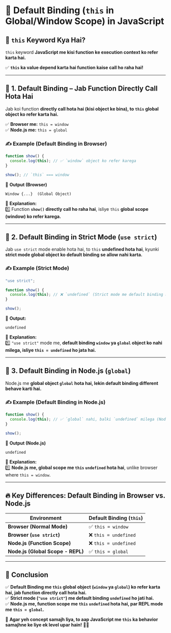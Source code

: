 # 🚀 **Default Binding (`this` in Global/Window Scope) in JavaScript**  

## 🧐 **`this` Keyword Kya Hai?**  
`this` keyword **JavaScript me kisi function ke execution context ko refer karta hai.**  

✅ **`this` ka value depend karta hai function kaise call ho raha hai!**  

---

## 🔹 **1. Default Binding – Jab Function Directly Call Hota Hai**  
Jab koi function **directly call hota hai (kisi object ke bina), to `this` global object ko refer karta hai.**  

✅ **Browser me:** `this = window`  
✅ **Node.js me:** `this = global`  

### ✍ **Example (Default Binding in Browser)**
```js
function show() {
  console.log(this); // ✅ `window` object ko refer karega
}

show(); // `this` === window
```
🔹 **Output (Browser)**  
```
Window {...}  (Global Object)
```
🔹 **Explanation:**  
1️⃣ Function **`show()` directly call ho raha hai**, isliye `this` **global scope (window) ko refer karega.**  

---

## 🔹 **2. Default Binding in Strict Mode (`use strict`)**  
Jab `use strict` mode enable hota hai, to `this` **undefined hota hai**, kyunki **strict mode global object ko default binding se allow nahi karta.**  

### ✍ **Example (Strict Mode)**
```js
"use strict";

function show() {
  console.log(this); // ❌ `undefined` (Strict mode me default binding allowed nahi hai)
}

show();
```
🔹 **Output:**  
```
undefined
```
🔹 **Explanation:**  
1️⃣ `"use strict"` mode me, **default binding `window` ya `global` object ko nahi milega, isliye `this = undefined` ho jata hai.**  

---

## 🔹 **3. Default Binding in Node.js (`global`)**  
Node.js me **global object `global` hota hai, lekin default binding different behave karti hai.**  

### ✍ **Example (Default Binding in Node.js)**
```js
function show() {
  console.log(this); // ✅ `global` nahi, balki `undefined` milega (Node.js behavior)
}

show();
```
🔹 **Output (Node.js)**  
```
undefined
```
🔹 **Explanation:**  
1️⃣ **Node.js me, global scope me `this` `undefined` hota hai**, unlike browser where `this = window`.  

---

## 🔥 **Key Differences: Default Binding in Browser vs. Node.js**  

| Environment | **Default Binding (`this`)** |
|------------|---------------------------|
| **Browser (Normal Mode)** | ✅ `this = window` |
| **Browser (`use strict`)** | ❌ `this = undefined` |
| **Node.js (Function Scope)** | ❌ `this = undefined` |
| **Node.js (Global Scope - REPL)** | ✅ `this = global` |

---

## 🎯 **Conclusion**  
✅ **Default Binding me `this` global object (`window` ya `global`) ko refer karta hai, jab function directly call hota hai.**  
✅ **Strict mode (`"use strict"`) me default binding `undefined` ho jati hai.**  
✅ **Node.js me, function scope me `this` `undefined` hota hai, par REPL mode me `this = global`.**  

🧠 **Agar yeh concept samajh liya, to aap JavaScript me `this` ka behavior samajhne ke liye ek level upar hain!** 🚀🔥
